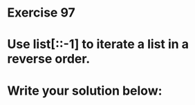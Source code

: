 # Exercise 97
# Use list[::-1] to iterate a list in a reverse order.



# Write your solution below:
